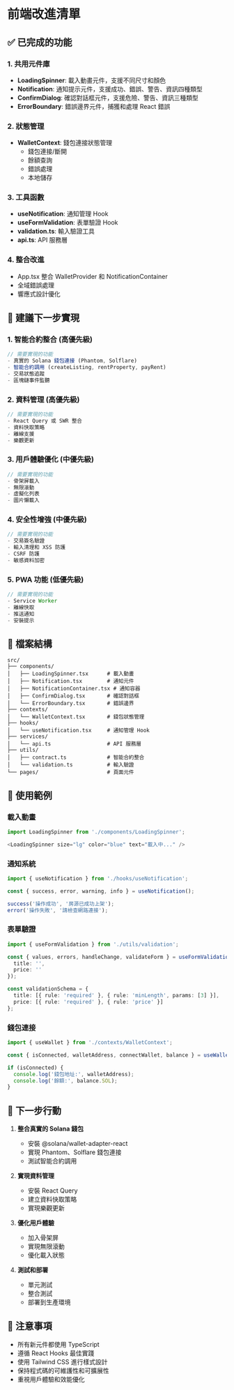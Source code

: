 # 前端改進清單

## ✅ 已完成的功能

### 1. 共用元件庫
- **LoadingSpinner**: 載入動畫元件，支援不同尺寸和顏色
- **Notification**: 通知提示元件，支援成功、錯誤、警告、資訊四種類型
- **ConfirmDialog**: 確認對話框元件，支援危險、警告、資訊三種類型
- **ErrorBoundary**: 錯誤邊界元件，捕獲和處理 React 錯誤

### 2. 狀態管理
- **WalletContext**: 錢包連接狀態管理
  - 錢包連接/斷開
  - 餘額查詢
  - 錯誤處理
  - 本地儲存

### 3. 工具函數
- **useNotification**: 通知管理 Hook
- **useFormValidation**: 表單驗證 Hook
- **validation.ts**: 輸入驗證工具
- **api.ts**: API 服務層

### 4. 整合改進
- App.tsx 整合 WalletProvider 和 NotificationContainer
- 全域錯誤處理
- 響應式設計優化

## 🚀 建議下一步實現

### 1. 智能合約整合 (高優先級)
```typescript
// 需要實現的功能
- 真實的 Solana 錢包連接 (Phantom, Solflare)
- 智能合約調用 (createListing, rentProperty, payRent)
- 交易狀態追蹤
- 區塊鏈事件監聽
```

### 2. 資料管理 (高優先級)
```typescript
// 需要實現的功能
- React Query 或 SWR 整合
- 資料快取策略
- 離線支援
- 樂觀更新
```

### 3. 用戶體驗優化 (中優先級)
```typescript
// 需要實現的功能
- 骨架屏載入
- 無限滾動
- 虛擬化列表
- 圖片懶載入
```

### 4. 安全性增強 (中優先級)
```typescript
// 需要實現的功能
- 交易簽名驗證
- 輸入清理和 XSS 防護
- CSRF 防護
- 敏感資料加密
```

### 5. PWA 功能 (低優先級)
```typescript
// 需要實現的功能
- Service Worker
- 離線快取
- 推送通知
- 安裝提示
```

## 📁 檔案結構

```
src/
├── components/
│   ├── LoadingSpinner.tsx      # 載入動畫
│   ├── Notification.tsx        # 通知元件
│   ├── NotificationContainer.tsx # 通知容器
│   ├── ConfirmDialog.tsx       # 確認對話框
│   └── ErrorBoundary.tsx       # 錯誤邊界
├── contexts/
│   └── WalletContext.tsx       # 錢包狀態管理
├── hooks/
│   └── useNotification.tsx     # 通知管理 Hook
├── services/
│   └── api.ts                  # API 服務層
├── utils/
│   ├── contract.ts             # 智能合約整合
│   └── validation.ts           # 輸入驗證
└── pages/                      # 頁面元件
```

## 🔧 使用範例

### 載入動畫
```typescript
import LoadingSpinner from './components/LoadingSpinner';

<LoadingSpinner size="lg" color="blue" text="載入中..." />
```

### 通知系統
```typescript
import { useNotification } from './hooks/useNotification';

const { success, error, warning, info } = useNotification();

success('操作成功', '房源已成功上架');
error('操作失敗', '請檢查網路連接');
```

### 表單驗證
```typescript
import { useFormValidation } from './utils/validation';

const { values, errors, handleChange, validateForm } = useFormValidation({
  title: '',
  price: ''
});

const validationSchema = {
  title: [{ rule: 'required' }, { rule: 'minLength', params: [3] }],
  price: [{ rule: 'required' }, { rule: 'price' }]
};
```

### 錢包連接
```typescript
import { useWallet } from './contexts/WalletContext';

const { isConnected, walletAddress, connectWallet, balance } = useWallet();

if (isConnected) {
  console.log('錢包地址:', walletAddress);
  console.log('餘額:', balance.SOL);
}
```

## 🎯 下一步行動

1. **整合真實的 Solana 錢包**
   - 安裝 @solana/wallet-adapter-react
   - 實現 Phantom、Solflare 錢包連接
   - 測試智能合約調用

2. **實現資料管理**
   - 安裝 React Query
   - 建立資料快取策略
   - 實現樂觀更新

3. **優化用戶體驗**
   - 加入骨架屏
   - 實現無限滾動
   - 優化載入狀態

4. **測試和部署**
   - 單元測試
   - 整合測試
   - 部署到生產環境

## 📝 注意事項

- 所有新元件都使用 TypeScript
- 遵循 React Hooks 最佳實踐
- 使用 Tailwind CSS 進行樣式設計
- 保持程式碼的可維護性和可擴展性
- 重視用戶體驗和效能優化 